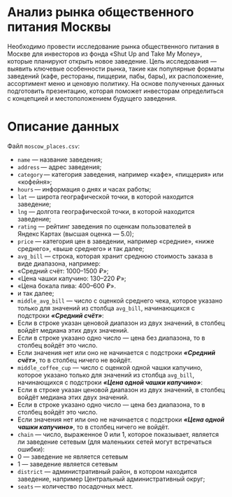 # Анализ рынка общественного питания Москвы

Необходимо провести исследование рынка общественного питания в Москве для инвесторов из фонда «Shut Up and Take My Money», которые планируют открыть новое заведение. Цель исследования — выявить ключевые особенности рынка, такие как популярные форматы заведений (кафе, рестораны, пиццерии, пабы, бары), их расположение, ассортимент меню и ценовую политику. На основе полученных данных подготовить презентацию, которая поможет инвесторам определиться с концепцией и местоположением будущего заведения.

# Описание данных 

Файл `moscow_places.csv`: 

- `name` — название заведения; 
- `address` — адрес заведения; 
- `category` — категория заведения, например «кафе», «пиццерия» или «кофейня»; 
- `hours` — информация о днях и часах работы; 
- `lat` — широта географической точки, в которой находится заведение; 
- `lng` — долгота географической точки, в которой находится заведение; 
- `rating` — рейтинг заведения по оценкам пользователей в Яндекс Картах (высшая оценка — 5.0); 
- `price` — категория цен в заведении, например «средние», «ниже среднего», «выше среднего» и так далее; 
- `avg_bill` — строка, которая хранит среднюю стоимость заказа в виде диапазона, например:  
 - «Средний счёт: 1000–1500 ₽»; 
 - «Цена чашки капучино: 130–220 ₽»; 
 - «Цена бокала пива: 400–600 ₽». 
 - и так далее; 
- `middle_avg_bill` — число с оценкой среднего чека, которое указано только для значений из столбца `avg_bill`, начинающихся с подстроки __*«Средний счёт»*__:  
 - Если в строке указан ценовой диапазон из двух значений, в столбец войдёт медиана этих двух значений. 
 - Если в строке указано одно число — цена без диапазона, то в столбец войдёт это число. 
 - Если значения нет или оно не начинается с подстроки __*«Средний счёт»*__, то в столбец ничего не войдёт. 
- `middle_coffee_cup` — число с оценкой одной чашки капучино, которое указано только для значений из столбца `avg_bill`, начинающихся с подстроки __*«Цена одной чашки капучино»*__:  
 - Если в строке указан ценовой диапазон из двух значений, в столбец войдёт медиана этих двух значений. 
 - Если в строке указано одно число — цена без диапазона, то в столбец войдёт это число. 
 - Если значения нет или оно не начинается с подстроки __*«Цена одной чашки капучино»*__, то в столбец ничего не войдёт. 
- `chain` — число, выраженное 0 или 1, которое показывает, является ли заведение сетевым (для маленьких сетей могут встречаться ошибки): 
 - 0 — заведение не является сетевым 
 - 1 — заведение является сетевым 
- `district` — административный район, в котором находится заведение, например Центральный административный округ; 
- `seats` — количество посадочных мест. 
